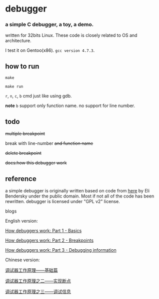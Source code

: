 # debugger

### a simple C debugger, a toy, a demo.

written for 32bits Linux. These code is closely related to OS and architecture.

I test it on Gentoo(x86). `gcc version 4.7.3`.

## how to run
`make`

`make run`

`r`, `n`, `c`, `b` cmd just like using gdb.

**note** `b` support only function name. no support for line number.

## todo
~~multiple breakpoint~~

break with line-number ~~and function name~~

~~delete breakpoint~~

~~docs:how this debugger work~~

## reference
a simple debugger is originally written based on code from [here](http://eli.thegreenplace.net/2011/01/23/how-debuggers-work-part-1/) by Eli Bendersky under the public domain. Most if not all of the code has been rewritten. debugger is licensed under "GPL v2" license.

blogs

English version:

[How debuggers work: Part 1 - Basics](http://eli.thegreenplace.net/2011/01/23/how-debuggers-work-part-1/)

[How debuggers work: Part 2 - Breakpoints](http://eli.thegreenplace.net/2011/01/27/how-debuggers-work-part-2-breakpoints/)

[How debuggers work: Part 3 - Debugging information](http://eli.thegreenplace.net/2011/02/07/how-debuggers-work-part-3-debugging-information)

Chinese version:

[调试器工作原理——基础篇](http://blog.jobbole.com/23463/)

[调试器工作原理之二——实现断点](http://blog.jobbole.com/23632/)

[调试器工作原理之三——调试信息](http://blog.jobbole.com/24916/)
